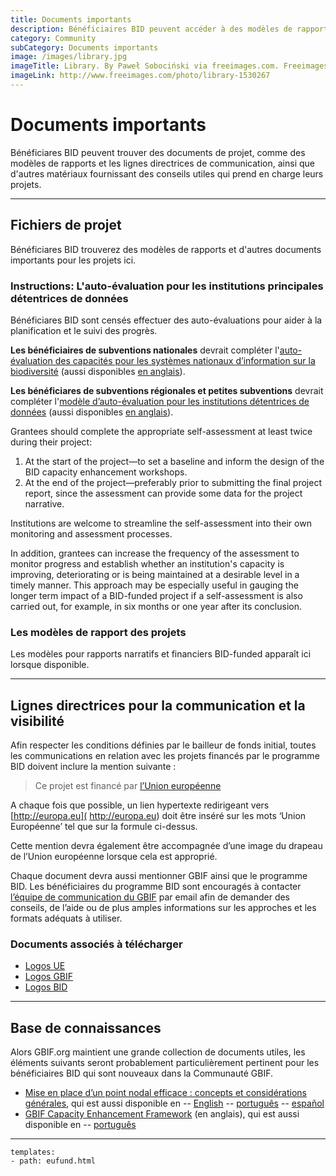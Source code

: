 ```yaml
---
title: Documents importants
description: Bénéficiaires BID peuvent accéder à des modèles de rapports, les lignes directrices de communication et d'autres documents importants du projet.
category: Community
subCategory: Documents importants
image: /images/library.jpg
imageTitle: Library. By Paweł Sobociński via freeimages.com. Freeimages content license.
imageLink: http://www.freeimages.com/photo/library-1530267
---
```

# Documents importants

Bénéficiares BID peuvent trouver des documents de projet, comme des modèles de rapports et les lignes directrices de communication, ainsi que d'autres matériaux fournissant des conseils utiles qui prend en charge leurs projets.

<!-- toc -->
<!-- tocstop -->

-----------------------

## Fichiers de projet

Bénéficiares BID trouverez des modèles de rapports et d'autres documents importants pour les projets ici.

### Instructions: L'auto-évaluation pour les institutions principales détentrices de données

Bénéficiares BID sont censés effectuer des auto-évaluations pour aider à la planification et le suivi des progrès.

**Les bénéficiaires de subventions nationales** devrait compléter l'[auto-évaluation des capacités pour les systèmes nationaux d’information sur la biodiversité](http://www.gbif.org/resource/82782) (aussi disponibles [en anglais](http://www.gbif.org/resource/82277)). 

**Les bénéficiares de subventions régionales et petites subventions** devrait compléter l'[modèle d’auto-évaluation pour les institutions détentrices de données](http://www.gbif.org/resource/82813) (aussi disponibles [en anglais](http://www.gbif.org/resource/82785)). 

Grantees should complete the appropriate self-assessment at least twice during their project:

1. At the start of the project—to set a baseline and inform the design of the BID capacity enhancement workshops.
2. At the end of the project—preferably prior to submitting the final project report, since the assessment can provide some data for the project narrative. 

Institutions are welcome to streamline the self-assessment into their own monitoring and assessment processes. 

In addition, grantees can increase the frequency of the assessment to monitor progress and establish whether an institution's capacity is improving, deteriorating or is being maintained at a desirable level in a timely manner. This approach may be especially useful in gauging the longer term impact of a BID-funded  project if a self-assessment is also carried out, for example, in six months or one year after its conclusion. 

### Les modèles de rapport des projets

Les modèles pour rapports narratifs et financiers BID-funded apparaît ici lorsque disponible.

-----------------------

## Lignes directrices pour la communication et la visibilité

Afin respecter les conditions définies par le bailleur de fonds initial, toutes les communications en relation avec les projets financés par le programme BID doivent inclure la mention suivante :

> Ce projet est financé par [l’Union européenne](http://europa.eu)

A chaque fois que possible, un lien hypertexte redirigeant vers [http://europa.eu]( http://europa.eu) doit être inséré sur les mots ‘Union Européenne’ tel que sur la formule ci-dessus.

Cette mention devra également être  accompagnée d’une image du drapeau de l’Union européenne lorsque cela est approprié.

Chaque document devra aussi mentionner GBIF ainsi que le programme BID. Les bénéficiaires du programme BID sont encouragés à contacter [l’équipe de communication du GBIF](mailto:communication@gbif.org) par email afin de demander des conseils, de l’aide ou de plus amples informations sur les approches et les formats adéquats à utiliser.

### Documents associés à télécharger

+ [Logos UE](http://bid.gbif.org/raw/eu-flags.zip)
+ [Logos GBIF](http://gbif.org/logos)
+ [Logos BID](http://bid.gbif.org/raw/BID-logos.zip)

-----------

## Base de connaissances

Alors GBIF.org maintient une grande collection de documents utiles, les éléments suivants seront probablement particulièrement pertinent pour les bénéficiaires BID qui sont nouveaux dans la Communauté GBIF.

+ [Mise en place d’un point nodal efficace : concepts et considérations générales](http://www.gbif.org/resource/82147), qui est aussi disponible en
-- [English](http://www.gbif.org/resource/80925)
-- [português](http://www.gbif.org/resource/82231)
-- [español](http://www.gbif.org/resource/82186)
+ [GBIF Capacity Enhancement Framework](http://www.gbif.org/resource/80954) (en anglais), qui est aussi disponible en
-- [português](http://www.gbif.org/resource/82231)
-----------

```styledYaml
templates:
- path: eufund.html
```
